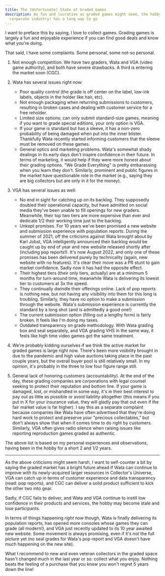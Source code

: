```yaml
---
title: The (Unfortunate) State of Graded Games
description: As fun and lucrative as graded games might seem, the hobby (and
  corporate industry) has a long way to go
---
```

I want to preface this by saying, I love to collect games. Grading games is largely a fun and enjoyable experience if you can find good deals and know what you're doing.

That said, I have some complaints. Some personal, some not-so personal.

1. Not enough competition. We have two graders, Wata and VGA (video game authority), and both have severe drawbacks. A third is entering the market soon (CGC).
2. Wata has several issues right now:

   * Poor quality control (the grade is off center on the label, low-ink labels, objects in the holder like hair, etc).
   * Not enough packaging when returning submissions to customers, resulting in broken cases and dealing with customer service for a free reholder.
   * Limited size options; can only submit standard-size games, meaning if you want to grade special editions, your only option is VGA.
   * If your game is standard but has a sleeve, it has a non-zero probability of being damaged when put into the inner blister. Thankfully Wata recently started informing customers that the sleeve must be removed on these games.
   * General optics and marketing problems. Wata's somewhat shady dealings in its early days don't inspire confidence in their future. In terms of marketing, it would help if they were more honest about their grading options. "We Grade Everything" is pretty embarassing when you learn they don't. Similarly, prominent and public figures in the market have questionable role in the market (e.g., saying they are big collectors but are only in it for the money).
3. VGA has several issues as well:

   * No end in sight for catching up on its backlog. They supposedly doubled their operational capacity, but have admitted on social media they've been unable to fill openings for new graders. Meanwhile, their top two tiers are more expensive than ever and dedicate 1/2 their working time just to the backlog.
   * Unkept promises. For 10 years we've been promised a new website and submission experience with population reports. During the summer of 2021, off the criticisms against Wata brought about by Karl Jobst, VGA intelligently announced their backlog would be caught up by end of year and new website released shortly after (including pop reports!). It's now August 2022, and only one of these promises has been delivered purely by technicality (again, new website with no features). It's clear their move was a PR stunt to gain market confidence. Sadly now it has had the opposite effect.
   * Their highest tiers (their only tiers, actually) are at a minimum 5 months for turn-around time, meanwhile Wata is delivering its lowest tier to customers at 3x the speed.
   * They continually dwindle their offerings online. Lack of pop reports is nothing new, but not having any visibility into them for this long is troubling. Similarly, they have no option to make a submission through the website. Wata's submission experience is currently the standard by a long shot (and is admittedly a good one!)
   * The current submission option (filling out a lengthy form) is fairly broken. It feels like I'm doing my taxes.
   * Outdated transparency on grade methodology. With Wata grading box and seal separately, and VGA grading VHS in the same way, it feels like high time video games got the same treatment.
4. We're probably kidding ourselves if we think the active market for graded games is large right now. There's been more visibility brought in due to the pandemic and high value auctions taking place in the past couple years, but the overall buyer pool is still relatively small. In my opinion, it's probably in the three to low four figure range still.
5. General lack of honoring customers (accountability). At the end of the day, these grading companies are corporations with legal counsel seeking to protect their reputation and bottom line. If your game is damaged, lost, or mishandled in some way, it's in their best interest to pay out as little as possible or avoid liability altogether (this means if you put in X for your insurance value, they will gladly pay that out even if the fair market value is far higher). I say this as a separate complaint because companies like Wata have often advertised that they're doing hard work to protect and preserve your "precious collectables," but don't always show that when it comes time to do right by customers. Similarly, VGA often gives radio silence when raising issues like reporting reproduction games graded as authentic.

The above list is based on my personal experiences and observations, having been in the hobby for a short 2 and 1/2 years.

- - -

As the above criticisms might seem harsh, I want to self-counter a bit by saying the graded market has a bright future ahead if Wata can continue to improve with its newly-acquired larger resources in Collector's Universe, VGA can catch up in terms of customer experience and data transparency (read: pop reports), and CGC can deliver a solid product sufficient to kick the other two into gear.

Sadly, if CGC fails to deliver, and Wata and VGA continue to instill low confidence in their products and services, the hobby may become stale and lose participants.

In terms of things happening *right now* though, Wata is finally delivering its population reports, has opened more consoles whose games they can grade (all modern!), and VGA just recently updated to its 10 year awaited new website. Some movement is always promising, even if it's not the full picture yet (no seal grades for Wata's pop report and VGA doesn't have much happening on the new site).

What I recommend to new and even veteran collectors in the graded space hasn't changed much in the last year or so: collect what you enjoy. Nothing beats the feeling of a purchase that you know you won't regret 5 years down the line!